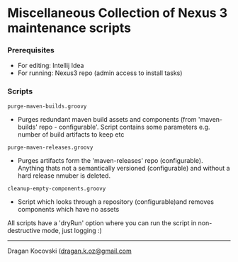 # Miscellaneous Collection of Nexus 3 maintenance scripts


### Prerequisites

- For editing: Intellij Idea
- For running: Nexus3 repo (admin access to install tasks)


### Scripts

```
purge-maven-builds.groovy
```
- Purges redundant maven build assets and components (from 'maven-builds' repo - configurable'.
Script contains some parameters e.g. number of build artifacts to keep etc

```
purge-maven-releases.groovy
```
- Purges artifacts form the 'maven-releases' repo (configurable). Anything thats not a semantically versioned (configurable) and without a hard release nmuber is deleted.

```
cleanup-empty-components.groovy
```
- Script which looks through a repository (configurable)and removes components which have no assets


All scripts have a 'dryRun' option where you can run the script in non-destructive mode, just logging :)

--------------------------------------
Dragan Kocovski (dragan.k.oz@gmail.com
